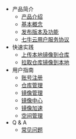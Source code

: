 * 产品简介
  * [产品介绍](introduction/product-introduction.md)
  * [基本概念](introduction/basic-concepts.md)
  * [发布版本及功能](introduction/changelog.md)
  * [七牛云用户服务协议](introduction/conditions-of-use.md)
* 快速实践
  * [上传本地镜像到仓库](quick-start/push-image.md)
  * [拉取仓库镜像到本地](quick-start/pull-image.md)
* 用户指南
  * [账号注册](user-guide/registry.md)
  * [仓库管理](user-guide/repository.md)
  * [镜像管理](user-guide/image.md)
  * [镜像中心](user-guide/image-center.md)
  * [镜像加速](user-guide/mirror.md)
  * [空间管理](user-guide/namespace.md)
* Q & A
  * [常见问题](q-and-a/q-and-a.md)